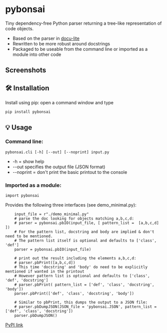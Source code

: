 # pybonsai
Tiny dependency-free Python parser returning a tree-like representation of code objects.

- Based on the parser in [docu-lite](https://pypi.org/project/docu-lite/)
- Rewritten to be more robust around docstrings
- Packaged to be useable from the command line or imported as a module into other code
  
## Screenshots


## 🛠 Installation

Install using pip: open a command window and type

```
pip install pybonsai
```
## 💡 Usage
### Command line:
```
pybonsai.cli [-h] [--out] [--noprint] input.py
```
-  -h = show help
-  --out specifies the output file (JSON format)
-  --noprint = don't print the basic printout to the console 

### Imported as a module:
```
import pybonsai
```

Provides the following three interfaces (see demo_minimal.py):
```
    input_file = r"./demo_minimal.py"
    # parse the doc looking for objects matching a,b,c,d:
    # parser = pybonsai.pbIO(input_file, [ pattern_list =  [a,b,c,d] ])
    # For the pattern list, docstring and body are implied & don't need to be mentioned.
    # The pattern list itself is optional and defaults to ['class', 'def']
    parser = pybonsai.pbIO(input_file)

    # print out the result including the elements a,b,c,d:
    # parser.pbPrint([a,b,c,d])
    # This time 'docstring' and 'body' do need to be explicitly mentioned if wanted in the printout
    # However pattern list is optional and defaults to ['class', 'def', 'docstring']
    # parser.pbPrint( pattern_list = ['def', 'class', 'docstring', 'body'])
    parser.pbPrint(['def', 'class', 'docstring', 'body'])

    # Similar to pbPrint, this dumps the output to a JSON file:
    # parser.pbDumpJSON(JSON_file = 'pybonsai.JSON', pattern_list = ['def', 'class', 'docstring'])
    parser.pbDumpJSON()

```

[PyPI link](https://pypi.org/project/pybonsai/)
